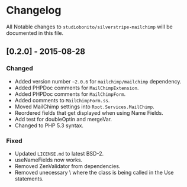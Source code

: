 # Changelog

All Notable changes to `studiobonito/silverstripe-mailchimp` will be documented in this file.

## [0.2.0] - 2015-08-28
### Changed
- Added version number `~2.0.6` for `mailchimp/mailchimp` dependency.
- Added PHPDoc comments for `MailChimpExtension`.
- Added PHPDoc comments for `MailChimpForm`.
- Added comments to `MailChimpForm.ss`.
- Moved MailChimp settings into `Root.Services.MailChimp`.
- Reordered fields that get displayed when using Name Fields.
- Add test for doubleOptin and mergeVar.
- Changed to PHP 5.3 syntax.
 

### Fixed
- Updated `LICENSE.md` to latest BSD-2.
- useNameFields now works.
- Removed ZenValidator from dependencies.
- Removed unecessary \ where the class is being called in the Use statements.
